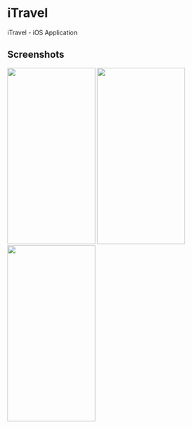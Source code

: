 
# iTravel

iTravel - iOS Application


## Screenshots
<img src="![Simulator Screenshot - iPhone 15 Pro - 2024-04-11 at 09 46 09](https://github.com/elfaaels/iTravel/assets/66504398/54b56b07-268a-483b-a5f4-2103316b55a2)" data-canonical-src="https://github.com/elfaaels/iTask/assets/66504398/ca49846d-2e36-437e-af7e-efff3e65d60f" width="200" height="400" />
<img src="![Simulator Screenshot - iPhone 15 Pro - 2024-04-11 at 09 46 20](https://github.com/elfaaels/iTravel/assets/66504398/95bdf4d1-3acf-4a11-bcec-ac4d494bfb6b)" data-canonical-src="https://github.com/elfaaels/iTask/assets/66504398/ffd784ce-386f-4d41-b35c-227f3c4c4057" width="200" height="400" />
<img src="![Simulator Screenshot - iPhone 15 Pro - 2024-04-11 at 09 46 28](https://github.com/elfaaels/iTravel/assets/66504398/f889e968-68be-43c5-84b1-e72eff71f50f)" data-canonical-src="https://github.com/elfaaels/iTask/assets/66504398/ffd784ce-386f-4d41-b35c-227f3c4c4057" width="200" height="400" />

